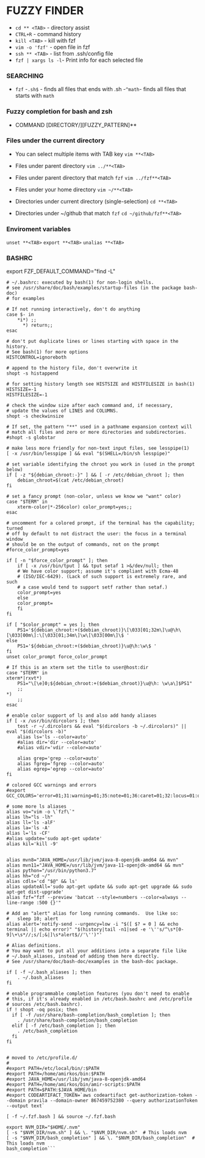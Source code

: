 # FUZZY FINDER 
- `cd ** <TAB>` - directory assist
- `CTRL+R` - command history
- `kill <TAB>` - kill with fzf
- `vim -o 'fzf'` - open file in fzf
- `ssh ** <TAB>` - list from .ssh/config file
- `fzf | xargs ls -l`- Print info for each selected file

### SEARCHING
- `fzf`
  -`.sh$` - finds all  files that ends with .sh
  -`^math`- finds all files that starts with `math`

### Fuzzy completion for bash and zsh  
- COMMAND [DIRECTORY/][FUZZY_PATTERN]**<TAB>

### Files under the current directory
- You can select multiple items with TAB key
`vim **<TAB>`

- Files under parent directory
`vim ../**<TAB>`

- Files under parent directory that match `fzf`
`vim ../fzf**<TAB>`

- Files under your home directory
`vim ~/**<TAB>`

- Directories under current directory (single-selection)
`cd **<TAB>`

- Directories under ~/github that match `fzf`
`cd ~/github/fzf**<TAB>`

### Enviroment variables
`unset **<TAB>`
`export **<TAB>`
`unalias **<TAB>`

### BASHRC

export FZF_DEFAULT_COMMAND="find -L"
```
# ~/.bashrc: executed by bash(1) for non-login shells.
# see /usr/share/doc/bash/examples/startup-files (in the package bash-doc)
# for examples

# If not running interactively, don't do anything
case $- in
    *i*) ;;
      *) return;;
esac

# don't put duplicate lines or lines starting with space in the history.
# See bash(1) for more options
HISTCONTROL=ignoreboth

# append to the history file, don't overwrite it
shopt -s histappend

# for setting history length see HISTSIZE and HISTFILESIZE in bash(1)
HISTSIZE=-1
HISTFILESIZE=-1

# check the window size after each command and, if necessary,
# update the values of LINES and COLUMNS.
shopt -s checkwinsize

# If set, the pattern "**" used in a pathname expansion context will
# match all files and zero or more directories and subdirectories.
#shopt -s globstar

# make less more friendly for non-text input files, see lesspipe(1)
[ -x /usr/bin/lesspipe ] && eval "$(SHELL=/bin/sh lesspipe)"

# set variable identifying the chroot you work in (used in the prompt below)
if [ -z "${debian_chroot:-}" ] && [ -r /etc/debian_chroot ]; then
    debian_chroot=$(cat /etc/debian_chroot)
fi

# set a fancy prompt (non-color, unless we know we "want" color)
case "$TERM" in
    xterm-color|*-256color) color_prompt=yes;;
esac

# uncomment for a colored prompt, if the terminal has the capability; turned
# off by default to not distract the user: the focus in a terminal window
# should be on the output of commands, not on the prompt
#force_color_prompt=yes

if [ -n "$force_color_prompt" ]; then
    if [ -x /usr/bin/tput ] && tput setaf 1 >&/dev/null; then
	# We have color support; assume it's compliant with Ecma-48
	# (ISO/IEC-6429). (Lack of such support is extremely rare, and such
	# a case would tend to support setf rather than setaf.)
	color_prompt=yes
    else
	color_prompt=
    fi
fi

if [ "$color_prompt" = yes ]; then
    PS1='${debian_chroot:+($debian_chroot)}\[\033[01;32m\]\u@\h\[\033[00m\]:\[\033[01;34m\]\w\[\033[00m\]\$ '
else
    PS1='${debian_chroot:+($debian_chroot)}\u@\h:\w\$ '
fi
unset color_prompt force_color_prompt

# If this is an xterm set the title to user@host:dir
case "$TERM" in
xterm*|rxvt*)
    PS1="\[\e]0;${debian_chroot:+($debian_chroot)}\u@\h: \w\a\]$PS1"
    ;;
*)
    ;;
esac

# enable color support of ls and also add handy aliases
if [ -x /usr/bin/dircolors ]; then
    test -r ~/.dircolors && eval "$(dircolors -b ~/.dircolors)" || eval "$(dircolors -b)"
    alias ls='ls --color=auto'
    #alias dir='dir --color=auto'
    #alias vdir='vdir --color=auto'

    alias grep='grep --color=auto'
    alias fgrep='fgrep --color=auto'
    alias egrep='egrep --color=auto'
fi

# colored GCC warnings and errors
#export GCC_COLORS='error=01;31:warning=01;35:note=01;36:caret=01;32:locus=01:quote=01'

# some more ls aliases
alias vo="vim -o \`fzf\`"
alias lh="ls -lh"
alias ll='ls -alF'
alias la='ls -A'
alias l='ls -CF'
#alias update='sudo apt-get update'
alias kil='kill -9'


alias mvn8="JAVA_HOME=/usr/lib/jvm/java-8-openjdk-amd64 && mvn"
alias mvn11="JAVA_HOME=/usr/lib/jvm/java-11-openjdk-amd64 && mvn"
alias python="/usr/bin/python3.7"
alias hh="cd ~/" 
alias cdls='cd "$@" && ls'
alias updateAll='sudo apt-get update && sudo apt-get upgrade && sudo apt-get dist-upgrade'
alias fzf="fzf --preview 'batcat --style=numbers --color=always --line-range :500 {}'"

# Add an "alert" alias for long running commands.  Use like so:
#   sleep 10; alert
alias alert='notify-send --urgency=low -i "$([ $? = 0 ] && echo terminal || echo error)" "$(history|tail -n1|sed -e '\''s/^\s*[0-9]\+\s*//;s/[;&|]\s*alert$//'\'')"'

# Alias definitions.
# You may want to put all your additions into a separate file like
# ~/.bash_aliases, instead of adding them here directly.
# See /usr/share/doc/bash-doc/examples in the bash-doc package.

if [ -f ~/.bash_aliases ]; then
    . ~/.bash_aliases
fi

# enable programmable completion features (you don't need to enable
# this, if it's already enabled in /etc/bash.bashrc and /etc/profile
# sources /etc/bash.bashrc).
if ! shopt -oq posix; then
  if [ -f /usr/share/bash-completion/bash_completion ]; then
    . /usr/share/bash-completion/bash_completion
  elif [ -f /etc/bash_completion ]; then
    . /etc/bash_completion
  fi
fi


# moved to /etc/profile.d/
#
#export PATH=/etc/local/bin/:$PATH
#export PATH=/home/amirkos/bin:$PATH
#export JAVA_HOME=/usr/lib/jvm/java-8-openjdk-amd64
#export PATH=/home/amirkos/bin/amir-scripts:$PATH
#export PATH=$PATH:$JAVA_HOME/bin
#export CODEARTIFACT_TOKEN=`aws codeartifact get-authorization-token --domain pravila --domain-owner 867459752380 --query authorizationToken --output text`

[ -f ~/.fzf.bash ] && source ~/.fzf.bash

export NVM_DIR="$HOME/.nvm"
[ -s "$NVM_DIR/nvm.sh" ] && \. "$NVM_DIR/nvm.sh"  # This loads nvm
[ -s "$NVM_DIR/bash_completion" ] && \. "$NVM_DIR/bash_completion"  # This loads nvm
bash_completion```
